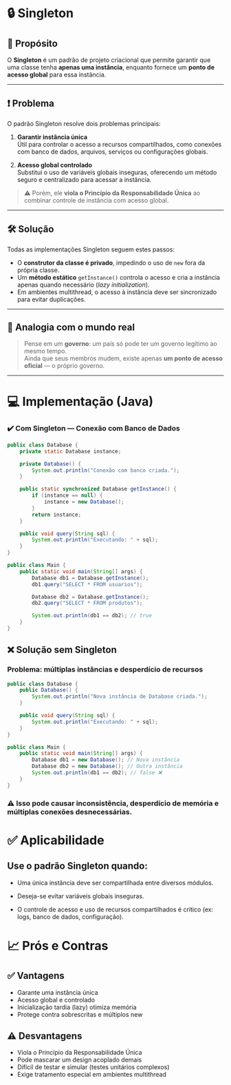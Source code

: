 # 🔒 Singleton

## 🎯 Propósito

O **Singleton** é um padrão de projeto criacional que permite garantir que uma classe tenha **apenas uma instância**, enquanto fornece um **ponto de acesso global** para essa instância.

---

## ❗ Problema

O padrão Singleton resolve dois problemas principais:

1. **Garantir instância única**  
   Útil para controlar o acesso a recursos compartilhados, como conexões com banco de dados, arquivos, serviços ou configurações globais.

2. **Acesso global controlado**  
   Substitui o uso de variáveis globais inseguras, oferecendo um método seguro e centralizado para acessar a instância.

> ⚠️ Porém, ele **viola o Princípio da Responsabilidade Única** ao combinar controle de instância com acesso global.

---

## 🛠️ Solução

Todas as implementações Singleton seguem estes passos:

- O **construtor da classe é privado**, impedindo o uso de `new` fora da própria classe.
- Um **método estático** `getInstance()` controla o acesso e cria a instância apenas quando necessário (*lazy initialization*).
- Em ambientes multithread, o acesso à instância deve ser sincronizado para evitar duplicações.

---

## 🧠 Analogia com o mundo real

> Pense em um **governo**: um país só pode ter um governo legítimo ao mesmo tempo.  
> Ainda que seus membros mudem, existe apenas **um ponto de acesso oficial** — o próprio governo.

---

# 💻 Implementação (Java)

### ✔️ Com Singleton — Conexão com Banco de Dados

```java
public class Database {
    private static Database instance;

    private Database() {
        System.out.println("Conexão com banco criada.");
    }

    public static synchronized Database getInstance() {
        if (instance == null) {
            instance = new Database();
        }
        return instance;
    }

    public void query(String sql) {
        System.out.println("Executando: " + sql);
    }
}

public class Main {
    public static void main(String[] args) {
        Database db1 = Database.getInstance();
        db1.query("SELECT * FROM usuarios");

        Database db2 = Database.getInstance();
        db2.query("SELECT * FROM produtos");

        System.out.println(db1 == db2); // true
    }
}
```
## ❌ Solução sem Singleton
### Problema: múltiplas instâncias e desperdício de recursos
```java
public class Database {
    public Database() {
        System.out.println("Nova instância de Database criada.");
    }

    public void query(String sql) {
        System.out.println("Executando: " + sql);
    }
}

public class Main {
    public static void main(String[] args) {
        Database db1 = new Database(); // Nova instância
        Database db2 = new Database(); // Outra instância
        System.out.println(db1 == db2); // false ❌
    }
}
```
### ⚠️ Isso pode causar inconsistência, desperdício de memória e múltiplas conexões desnecessárias.

# ✅ Aplicabilidade

## Use o padrão Singleton quando:

- Uma única instância deve ser compartilhada entre diversos módulos.

- Deseja-se evitar variáveis globais inseguras.

- O controle de acesso e uso de recursos compartilhados é crítico (ex: logs, banco de dados, configuração).

# 📈 Prós e Contras
## ✅ Vantagens	
- Garante uma instância única	
- Acesso global e controlado	
- Inicialização tardia (lazy) otimiza memória	
- Protege contra sobrescritas e múltiplos new	

## ⚠️ Desvantagens
- Viola o Princípio da Responsabilidade Única
- Pode mascarar um design acoplado demais
- Difícil de testar e simular (testes unitários complexos)
- Exige tratamento especial em ambientes multithread
